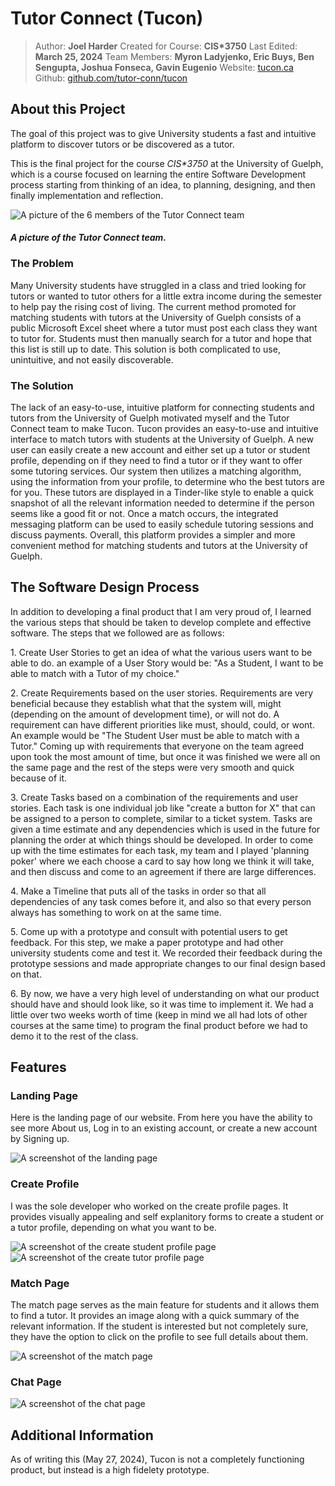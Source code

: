 # Tutor Connect (Tucon)
> Author: **Joel Harder**
> Created for Course: **CIS\*3750**
> Last Edited: **March 25, 2024**
> Team Members: **Myron Ladyjenko, Eric Buys, Ben Sengupta, Joshua Fonseca, Gavin Eugenio**
> Website: [tucon.ca](https://tucon.ca/)
> Github: [github.com/tutor-conn/tucon](https://github.com/tutor-conn/tucon)

## About this Project

The goal of this project was to give University students a fast and intuitive platform to discover tutors or be discovered as a tutor.

This is the final project for the course *CIS\*3750* at the University of Guelph, which is a course focused on learning the entire Software Development process starting from thinking of an idea, to planning, designing, and then finally implementation and reflection.

![A picture of the 6 members of the Tutor Connect team](/projects/Tucon/team_photo.png "Team Photo")
#### *A picture of the Tutor Connect team.*

### The Problem
Many University students have struggled in a class and tried looking for tutors or wanted to tutor others for a little extra income during the semester to help pay the rising cost of living. The current method promoted for matching students with tutors at the University of Guelph consists of a public Microsoft Excel sheet where a tutor must post each class they want to tutor for. Students must then manually search for a tutor and hope that this list is still up to date. This solution is both complicated to use, unintuitive, and not easily discoverable.

### The Solution
The lack of an easy-to-use, intuitive platform for connecting students and tutors from the University of Guelph motivated myself and the Tutor Connect team to make Tucon. Tucon provides an easy-to-use and intuitive interface to match tutors with students at the University of Guelph. A new user can easily create a new account and either set up a tutor or student profile, depending on if they need to find a tutor or if they want to offer some tutoring services. Our system then utilizes a matching algorithm, using the information from your profile, to determine who the best tutors are for you. These tutors are displayed in a Tinder-like style to enable a quick snapshot of all the relevant information needed to determine if the person seems like a good fit or not. Once a match occurs, the integrated messaging platform can be used to easily schedule tutoring sessions and discuss payments. Overall, this platform provides a simpler and more convenient method for matching students and tutors at the University of Guelph.

## The Software Design Process
In addition to developing a final product that I am very proud of, I learned the various steps that should be taken to develop complete and effective software. The steps that we followed are as follows:

1\. Create User Stories to get an idea of what the various users want to be able to do. an example of a User Story would be: "As a Student, I want to be able to match with a Tutor of my choice."

2\. Create Requirements based on the user stories. Requirements are very beneficial because they establish what that the system will, might (depending on the amount of development time), or will not do. A requirement can have different priorities like must, should, could, or wont. An example would be "The Student User must be able to match with a Tutor." Coming up with requirements that everyone on the team agreed upon took the most amount of time, but once it was finished we were all on the same page and the rest of the steps were very smooth and quick because of it.

3\. Create Tasks based on a combination of the requirements and user stories. Each task is one individual job like "create a button for X" that can be assigned to a person to complete, similar to a ticket system. Tasks are given a time estimate and any dependencies which is used in the future for planning the order at which things should be developed. In order to come up with the time estimates for each task, my team and I played 'planning poker' where we each choose a card to say how long we think it will take, and then discuss and come to an agreement if there are large differences.

4\. Make a Timeline that puts all of the tasks in order so that all dependencies of any task comes before it, and also so that every person always has something to work on at the same time.

5\. Come up with a prototype and consult with potential users to get feedback. For this step, we make a paper prototype and had other university students come and test it. We recorded their feedback during the prototype sessions and made appropriate changes to our final design based on that.

6\. By now, we have a very high level of understanding on what our product should have and should look like, so it was time to implement it. We had a little over two weeks worth of time (keep in mind we all had lots of other courses at the same time) to program the final product before we had to demo it to the rest of the class.


## Features
### Landing Page
Here is the landing page of our website. From here you have the ability to see more About us, Log in to an existing account, or create a new account by Signing up.

![A screenshot of the landing page](/projects/Tucon/home_page.png "Landing Page")

### Create Profile
I was the sole developer who worked on the create profile pages. It provides visually appealing and self explanitory forms to create a student or a tutor profile, depending on what you want to be.

![A screenshot of the create student profile page](/projects/Tucon/create_student.png "Create Student Profile")
![A screenshot of the create tutor profile page](/projects/Tucon/create_tutor.png "Create Tutor Profile")

### Match Page
The match page serves as the main feature for students and it allows them to find a tutor. It provides an image along with a quick summary of the relevant information. If the student is interested but not completely sure, they have the option to click on the profile to see full details about them.

![A screenshot of the match page](/projects/Tucon/match_page.png "Match Page")

### Chat Page

![A screenshot of the chat page](/projects/Tucon/chat_page.png "Chat Page")


## Additional Information

As of writing this (May 27, 2024), Tucon is not a completely functioning product, but instead is a high fidelety prototype.
